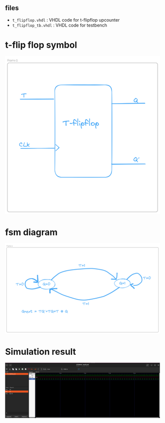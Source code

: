 ## files

- `t_flipflop.vhdl` : VHDL code for t-flipflop upcounter
- `t_flipflop_tb.vhdl` : VHDL code for testbench

# t-flip flop symbol

![fsm](images/ff_symbol.png)

# fsm diagram

![symbol](images/ff_fsm.png)

# Simulation result

![result](images/result.png)
